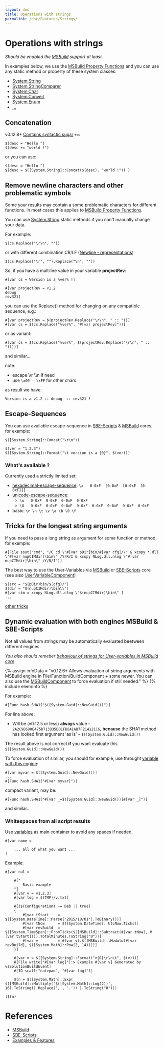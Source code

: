 ```yaml
---
layout: doc
title: Operations with strings
permalink: /doc/Features/Strings/
---
```

# Operations with strings

*Should be enabled the [MSBuild](../../Scripts/MSBuild/) support at least.*

In examples below, we use the [MSBuild Property Functions](https://msdn.microsoft.com/en-us/library/vstudio/dd633440%28v=vs.120%29.aspx#BKMK_PropertyFunctions) and you can use any static method or property of these system classes:

* [System.String](https://msdn.microsoft.com/en-us/library/system.string_methods%28v=vs.100%29.aspx)
* [System.StringComparer](https://msdn.microsoft.com/en-us/library/system.stringcomparer_methods%28v=vs.100%29.aspx)
* [System.Char](https://msdn.microsoft.com/en-us/library/system.char_methods%28v=vs.100%29.aspx)
* [System.Convert](https://msdn.microsoft.com/en-us/library/system.convert_methods%28v=vs.100%29.aspx)
* [System.Enum](https://msdn.microsoft.com/en-us/library/system.enum_methods%28v=vs.100%29.aspx)
* [...](https://msdn.microsoft.com/en-us/library/vstudio/dd633440%28v=vs.120%29.aspx#BKMK_Static)

## Concatenation

v0.12.8+ [Contains syntactic sugar](../../Scripts/MSBuild/#syntactic-sugar) `+=`:

```{{site.sbelang}}
$(desc = "Hello ")
$(desc += "world !")
```

or you can use:

```{{site.sbelang}}
$(desc = "Hello ")
$(desc = $([System.String]::Concat($(desc), "world !")) )
```


## Remove newline characters and other problematic symbols

Some your results may contain a some problematic characters for different functions. In most cases this applies to [MSBuild Property Functions](../../Scripts/MSBuild/).

You can use [System.String](https://msdn.microsoft.com/en-us/library/system.string_methods%28v=vs.100%29.aspx) static methods if you can't manually change your data.

For example:

```{{site.msblang}}
$(cs.Replace("\r\n", ""))
```

or with different combination CR/LF ([Newline - representations](http://en.wikipedia.org/wiki/Newline#Representations))

```{{site.msblang}}
$(cs.Replace("\r", "").Replace("\n", ""))
```


So, if you have a multiline value in your variable **projectRev**:

```{{site.sbelang1}}
#[var cs = Version is a %ver% !] 

#[var projectRev = v1.2
debug 
rev321]
```

you can use the Replace() method for changing on any compatible sequence, e.g.:

```{{site.sbelang}}
#[var projectRev = $(projectRev.Replace("\r\n", " :: "))]
#[var cs = $(cs.Replace("%ver%", "#[var projectRev]"))]
```

or as variant:

```{{site.sbelang}}
#[var cs = $(cs.Replace("%ver%", $(projectRev.Replace("\r\n", " :: "))))]
```
and similar...

note:

* escape \\\r \\\n if need
* use `\x00 - \xFF` for other chars


as result we have:

```{{site.sbelang1}}
Version is a v1.2 :: debug  :: rev321 !
```

## Escape-Sequences

You can use available escape-sequence in [SBE-Scripts](../../Scripts/SBE-Scripts/) & [MSBuild](../../Scripts/MSBuild/) cores, for example:

```{{site.msblang}}
$([System.String]::Concat("\r\n"))
```

```{{site.msblang}}
$(ver = "1.2.3")
$([System.String]::Format("\t version is a {0}", $(ver)))
```

### What's available ?

Currently used a strictly limited set:

* [hexadecimal-escape-sequence](https://msdn.microsoft.com/en-us/library/aa691087%28v=vs.71%29.aspx): `\x   0-0xF  [0-0xF  [0-0xF  [0-0xF]]]`
* [unicode-escape-sequence](https://msdn.microsoft.com/en-us/library/aa664669%28v=vs.71%29.aspx): 
    * `\u   0-0xF  0-0xF  0-0xF  0-0xF` 
    * `\U   0-0xF  0-0xF  0-0xF  0-0xF  0-0xF  0-0xF  0-0xF  0-0xF`
* basic: `\r \n \t \v \a \b \0 \f`

## Tricks for the longest string arguments

If you need to pass a long string as argument for some function or method, for example:

```{{site.sbelang1}}
#[File sout("cmd", "/C cd \"#[var pDir]bin/#[var cfg]/\" & xcopy *.dll \"#[var nupCIMdir]\bin\" /Y/R/I & xcopy NLog.dll.nlog \"#[var nupCIMdir]\bin\" /Y/R/I")]
```

The best way to use the User-Variables via [MSBuild](../../Scripts/MSBuild/) or [SBE-Scripts](../../Scripts/SBE-Scripts/) core (see also [UserVariableComponent](../../Scripts/SBE-Scripts/Components/UserVariableComponent/))

```{{site.sbelang1}}
$(src = "$(pDir)bin/$(cfg)/")
$(dir = "$(nupCIMdir)\bin\\")
#[var cim = xcopy NLog.dll.nlog \"$(nupCIMdir)\bin\" ]
...
```

[other tricks](Tricks/)

## Dynamic evaluation with both engines MSBuild & SBE-Scripts

Not all values from strings may be automatically evaluated beetween different engines.

*You also should remeber [behaviour of strings for User-variables in MSBuild core](../../Scripts/MSBuild/#user-variables-for-msbuild-core)*

{% assign infoData = "v0.12.6+ Allows evaluation of string arguments with MSBuild engine in File/Function/BuildComponent + some newer. You can also use the [MSBuildComponent](../../Scripts/SBE-Scripts/Components/MSBuildComponent/) to force evaluation if still needed." %}
{% include elem/info %}

For example:

```{{site.sbelang1}}
#[Func hash.SHA1("$([System.Guid]::NewGuid())")]
```

For line above:

* Will be (v0.12.5 or less) **always** value - `2A2C9B690E475D713B35BD1FB8A1AB7F214121C6`, **because** the SHA1 method has looked first argument 'as is' - `$([System.Guid]::NewGuid())`

The result above is not correct **if** you want evaluate this `$([System.Guid]::NewGuid())`.

To force evaluation of similar, you should for example, use throught [variable with this engine](../../Scripts/SBE-Scripts/Components/UserVariableComponent/):

```{{site.sbelang1}}
#[var myvar = $([System.Guid]::NewGuid())]
...
#[Func hash.SHA1("#[var myvar]")]
```

compact variant, may be:

```{{site.sbelang1}}
#[Func hash.SHA1("#[var _=$([System.Guid]::NewGuid())]#[var _]")]
```

and similar..

### Whitespaces from all script results

Use [variables](../../Scripts/SBE-Scripts/Components/UserVariableComponent/) as main container to avoid any spaces if needed.

```{{site.sbelang1}}
#[var name = 

    ... all of what you want ...
]
```

Example:

```{{site.sbelang}}
#[var nul = 

    #["
        Basic example
    "]
    #[var v = v1.2.3]
    #[var log = $(TMP)/v.txt]
    
    #[($(Configuration) ~= Deb || true)
    {
        #[var tStart    = $([System.DateTime]::Parse("2015/10/01").ToBinary())]
        #[var tNow      = $([System.DateTime]::UtcNow.Ticks)]
        #[var revBuild  = $([System.TimeSpan]::FromTicks($([MSBuild]::Subtract(#[var tNow], #[var tStart]))).TotalMinutes.ToString("0"))]
        #[var v         = #[var v].$([MSBuild]::Modulo(#[var revBuild], $([System.Math]::Pow(2, 14))))]
    }]
    
    #[var v = $([System.String]::Format("v{0}\r\n\t", $(v)))]
    #[File write("#[var log]"):> Example #[var v] Generated by vsSolutionBuildEvent]
    #[IO scall("notepad", "#[var log]")]
    
    $(n = $([System.Math]::Exp( $([MSBuild]::Multiply('$([System.Math]::Log(2))', 16).ToString().Replace(',', '.')) ).ToString("0")))

]$(n)
```

# References

* [MSBuild](../../Scripts/MSBuild/)
* [SBE-Scripts](../../Scripts/SBE-Scripts/)
* [Examples & Features](../../Examples/)

